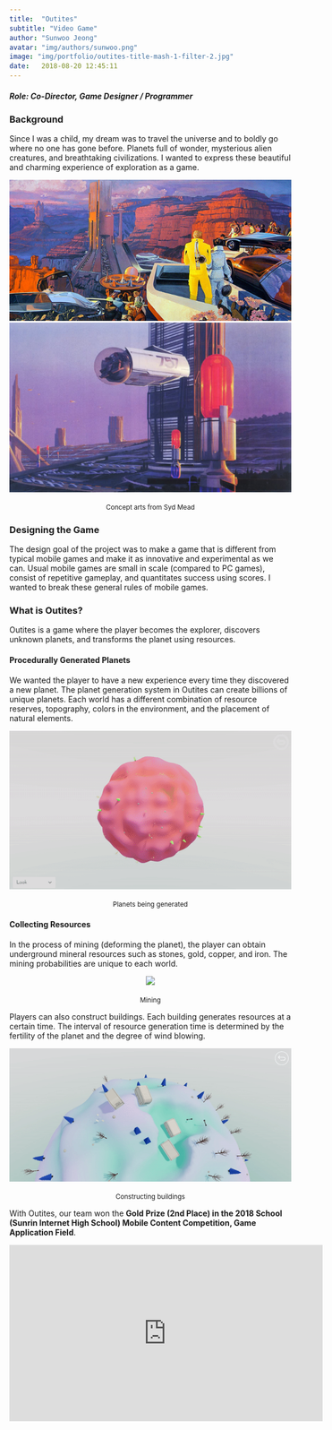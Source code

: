 ```yaml
---
title:  "Outites"
subtitle: "Video Game"
author: "Sunwoo Jeong"
avatar: "img/authors/sunwoo.png"
image: "img/portfolio/outites-title-mash-1-filter-2.jpg"
date:   2018-08-20 12:45:11
---
```


##### Role: Co-Director, Game Designer / Programmer

### Background
Since I was a child, my dream was to travel the universe and to boldly go where no one has gone before. Planets full of wonder, mysterious alien creatures, and breathtaking civilizations. I wanted to express these beautiful and charming experience of exploration as a game.

<center> 

<img src="/img/syd-mead-resized-1.jpg"/>

<img src="/img/syd-mead-resized-2.jpg"/>
<p><small>Concept arts from Syd Mead</small></p>

</center>

### Designing the Game
The design goal of the project was to make a game that is different from typical mobile games and make it as innovative and experimental as we can. Usual mobile games are small in scale (compared to PC games), consist of repetitive gameplay, and quantitates success using scores. I wanted to break these general rules of mobile games.

### What is Outites?
Outites is a game where the player becomes the explorer, discovers unknown planets, and transforms the planet using resources.

#### Procedurally Generated Planets
We wanted the player to have a new experience every time they discovered a new planet. The planet generation system in Outites can create billions of unique planets. Each world has a different combination of resource reserves, topography, colors in the environment, and the placement of natural elements.

<center>
<img src="/img/portfolio/outites-generation.gif"/>
<p><small>Planets being generated</small></p>
</center>

#### Collecting Resources
In the process of mining (deforming the planet), the player can obtain underground mineral resources such as stones, gold, copper, and iron. The mining probabilities are unique to each world. 

<center>
<img src="/img/portfolio/outites-mining.gif"/>
<p><small>Mining</small></p>
</center>

Players can also construct buildings. Each building generates resources at a certain time. The interval of resource generation time is determined by the fertility of the planet and the degree of wind blowing. 

<center>
<img src="/img/portfolio/outites-construction.gif"/>
<p><small>Constructing buildings</small></p>
</center>

With Outites, our team won the **Gold Prize (2nd Place) in the 2018 School (Sunrin Internet High School) Mobile Content Competition, Game Application Field**.

<center>
<iframe width="560" height="315" src="https://www.youtube.com/embed/C9iIGnywQvs" frameborder="0" allow="accelerometer; autoplay; encrypted-media; gyroscope; picture-in-picture" allowfullscreen></iframe>
</center>
